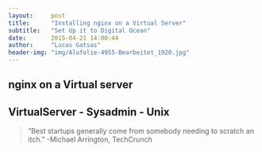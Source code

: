 ```yaml
---
layout:     post
title:      "Installing nginx on a Virtual Server"
subtitle:   "Set Up it to Digital Ocean"
date:       2015-04-21 14:00:44
author:     "Lucas Gatsas"
header-img: "img/Alufolie-4955-Bearbeitet_1920.jpg"
---
```


<h2 class="section-heading"><strong>nginx on a Virtual server</strong> </h2>
<h2 class="section-heading">VirtualServer - Sysadmin - Unix</h2>








<blockquote>
“Best startups generally come from somebody needing to scratch an itch.” -Michael Arrington, TechCrunch 
</blockquote>

